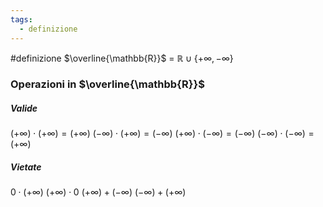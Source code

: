```yaml
---
tags:
  - definizione
---
```

#definizione 
$\overline{\mathbb{R}}$ = $\mathbb{R}\;\cup\;\{+\infty,-\infty\}$
### Operazioni in $\overline{\mathbb{R}}$ 
##### Valide
$(+\infty)\cdot(+\infty) =(+\infty)$
$(-\infty)\cdot(+\infty) =(-\infty)$
$(+\infty)\cdot(-\infty) =(-\infty)$
$(-\infty)\cdot(-\infty) =(+\infty)$
##### Vietate
$0\cdot(+\infty)$
$(+\infty)\cdot0$
$(+\infty)+(-\infty)$
$(-\infty)+(+\infty)$